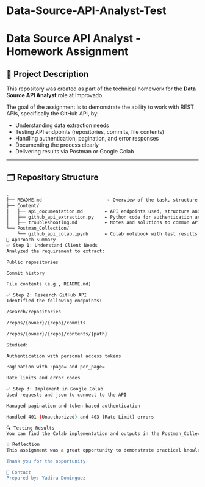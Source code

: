 # Data-Source-API-Analyst-Test
# Data Source API Analyst - Homework Assignment

## 📌 Project Description

This repository was created as part of the technical homework for the **Data Source API Analyst** role at Improvado.

The goal of the assignment is to demonstrate the ability to work with REST APIs, specifically the GitHub API, by:
- Understanding data extraction needs
- Testing API endpoints (repositories, commits, file contents)
- Handling authentication, pagination, and error responses
- Documenting the process clearly
- Delivering results via Postman or Google Colab

---

## 🗂️ Repository Structure

```bash
.
├── README.md                        ← Overview of the task, structure and reflections
├── Content/
│   ├── api_documentation.md        ← API endpoints used, structure and key concepts
│   ├── github_api_extraction.py    ← Python code for authentication and data extraction
│   ├── troubleshooting.md          ← Notes and solutions to common API errors
└── Postman_Collection/
    └── github_api_colab.ipynb      ← Colab notebook with test results and code implementation
🚀 Approach Summary
✅ Step 1: Understand Client Needs
Analyzed the requirement to extract:

Public repositories

Commit history

File contents (e.g., README.md)

✅ Step 2: Research GitHub API
Identified the following endpoints:

/search/repositories

/repos/{owner}/{repo}/commits

/repos/{owner}/{repo}/contents/{path}

Studied:

Authentication with personal access tokens

Pagination with ?page= and per_page=

Rate limits and error codes

✅ Step 3: Implement in Google Colab
Used requests and json to connect to the API

Managed pagination and token-based authentication

Handled 401 (Unauthorized) and 403 (Rate Limit) errors

🔍 Testing Results
You can find the Colab implementation and outputs in the Postman_Collection/ folder. The code extracts public repo data and demonstrates how to handle multiple API layers.

💡 Reflection
This assignment was a great opportunity to demonstrate practical knowledge in working with APIs. It required understanding the API's behavior, ensuring robustness in the code, and maintaining good documentation — all critical in data integration roles.

Thank you for the opportunity!

🧵 Contact
Prepared by: Yadira Dominguez

